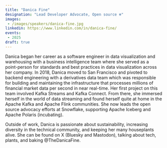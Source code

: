 ```yaml
---
title: "Danica Fine"
designation: "Lead Developer Advocate, Open source ❄️"
images:
 - /images/speakers/danica-fine.jpg
linkedin: https://www.linkedin.com/in/danica-fine/
events:
 - 2025
draft: true
--- 
```


Danica began her career as a software engineer in data visualization and warehousing with a business intelligence team where she served as a point-person for standards and best practices in data visualization across her company. In 2018, Danica moved to San Francisco and pivoted to backend engineering with a derivatives data team which was responsible for building and maintaining the infrastructure that processes millions of financial market data per second in near real-time. Her first project on this team involved Kafka Streams and Kafka Connect. From there, she immersed herself in the world of data streaming and found herself quite at home in the Apache Kafka and Apache Flink communities. She now leads the open source advocacy efforts at Snowflake, supporting Apache Iceberg and Apache Polaris (incubating).
 
 
 
Outside of work, Danica is passionate about sustainability, increasing diversity in the technical community, and keeping her many houseplants alive. She can be found on X (Bluesky and Mastodon), talking about tech, plants, and baking @TheDanicaFine.